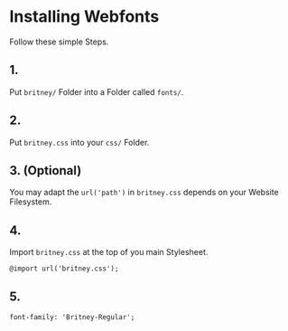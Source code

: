 # Installing Webfonts
Follow these simple Steps.

## 1.
Put `britney/` Folder into a Folder called `fonts/`.

## 2.
Put `britney.css` into your `css/` Folder.

## 3. (Optional)
You may adapt the `url('path')` in `britney.css` depends on your Website Filesystem.

## 4.
Import `britney.css` at the top of you main Stylesheet.

```
@import url('britney.css');
```

## 5.


```
font-family: 'Britney-Regular';
```

